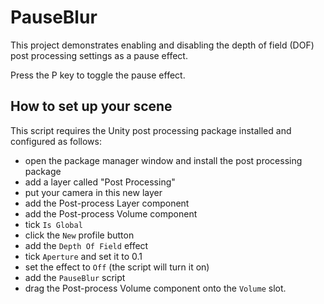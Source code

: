 # PauseBlur

This project demonstrates enabling and disabling the depth of field (DOF) post processing settings as a pause effect.

Press the P key to toggle the pause effect.

## How to set up your scene

This script requires the Unity post processing package installed and configured as follows:

- open the package manager window and install the post processing package
- add a layer called "Post Processing"
- put your camera in this new layer
- add the Post-process Layer component
- add the Post-process Volume component
- tick `Is Global`
- click the `New` profile button
- add the `Depth Of Field` effect
- tick `Aperture` and set it to 0.1
- set the effect to `Off` (the script will turn it on)
- add the `PauseBlur` script
- drag the Post-process Volume component onto the `Volume` slot.
